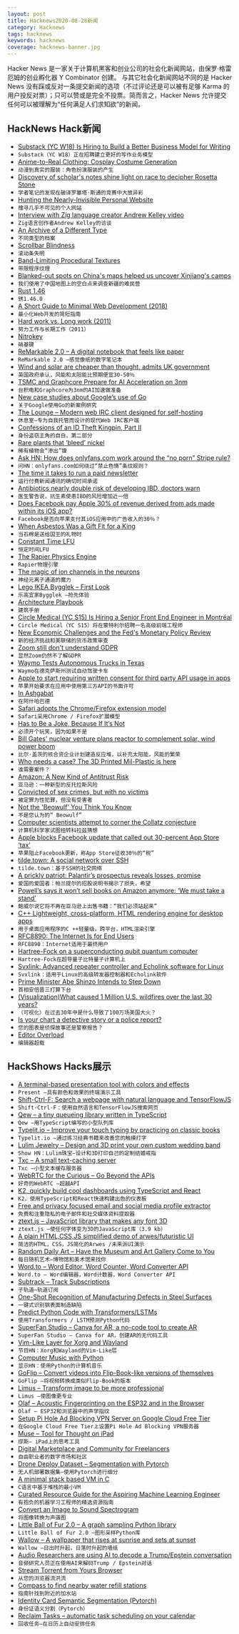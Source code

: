 ```yaml
---
layout: post
title: Hacknews2020-08-28新闻
category: Hacknews
tags: hacknews
keywords: hacknews
coverage: hacknews-banner.jpg
---
```


Hacker News 是一家关于计算机黑客和创业公司的社会化新闻网站，由保罗·格雷厄姆的创业孵化器 Y Combinator 创建。
与其它社会化新闻网站不同的是 Hacker News 没有踩或反对一条提交新闻的选项（不过评论还是可以被有足够 Karma 的用户投反对票）；只可以赞或是完全不投票。简而言之，Hacker News 允许提交任何可以被理解为“任何满足人们求知欲”的新闻。

## HackNews Hack新闻


- [Substack (YC W18) Is Hiring to Build a Better Business Model for Writing](https://substack.com/jobs)
- `Substack（YC W18）正在招聘建立更好的写作业务模型`
- [Anime-to-Real Clothing: Cosplay Costume Generation](https://arxiv.org/abs/2008.11479)
- `动漫到真实的服装：角色扮演服装的产生`
- [Discovery of scholar's notes shine light on race to decipher Rosetta Stone](https://www.theguardian.com/culture/2020/aug/25/discovery-of-scholars-notes-shine-light-on-race-to-decipher-rosetta-stone)
- `学者笔记的发现在破译罗塞塔·斯通的竞赛中大放异彩`
- [Hunting the Nearly-Invisible Personal Website](https://cheapskatesguide.org/articles/personal-website-hunting.html)
- `搜寻几乎不可见的个人网站`
- [Interview with Zig language creator Andrew Kelley video](https://www.youtube.com/watch?v=ZvskDoP09Ao&feature=emb_logo)
- `Zig语言创作者Andrew Kelley的访谈`
- [An Archive of a Different Type](http://blog.archive.org/2020/08/26/an-archive-of-a-different-type/)
- `不同类型的档案`
- [Scrollbar Blindness](https://svenkadak.com/blog/scrollbar-blindness)
- `滚动条失明`
- [Band-Limiting Procedural Textures](https://iquilezles.org/www/articles/bandlimiting/bandlimiting.htm)
- `带限程序纹理`
- [Blanked-out spots on China's maps helped us uncover Xinjiang's camps](https://www.buzzfeednews.com/article/alison_killing/satellite-images-investigation-xinjiang-detention-camps)
- `我们使用了中国地图上的空白点来调查新疆的难民营`
- [Rust 1.46](https://blog.rust-lang.org/2020/08/27/Rust-1.46.0.html)
- `锈1.46.0`
- [A Short Guide to Minimal Web Development (2018)](https://meiert.com/en/blog/minimal-web-development/)
- `最小化Web开发的简短指南`
- [Hard work vs. Long work (2011)](https://seths.blog/2011/05/hard-work-vs-long-work/)
- `努力工作与长期工作（2011）`
- [Nitrokey](https://www.nitrokey.com/)
- `硝基键`
- [ReMarkable 2.0 – A digital notebook that feels like paper](https://remarkable.com/#What_Is_New)
- `ReMarkable 2.0 –感觉像纸的数字笔记本`
- [Wind and solar are cheaper than thought, admits UK government](https://www.carbonbrief.org/wind-and-solar-are-30-50-cheaper-than-thought-admits-uk-government)
- `英国政府承认，风能和太阳能比预期便宜30-50％`
- [TSMC and Graphcore Prepare for AI Acceleration on 3nm](https://www.anandtech.com/show/16040/tsmc-and-graphcore-prepare-for-ai-acceleration-on-3nm)
- `台积电和Graphcore为3nm的AI加速做准备`
- [New case studies about Google’s use of Go](https://opensource.googleblog.com/2020/08/new-case-studies-about-googles-use-of-go.html)
- `关于Google使用Go的新案例研究`
- [The Lounge – Modern web IRC client designed for self-hosting](https://github.com/thelounge/thelounge)
- `休息室–专为自我托管而设计的现代Web IRC客户端`
- [Confessions of an ID Theft Kingpin, Part II](https://krebsonsecurity.com/2020/08/confessions-of-an-id-theft-kingpin-part-ii/)
- `身份盗窃主角的自白，第二部分`
- [Rare plants that ‘bleed’ nickel](https://www.bbc.com/future/article/20200825-indonesia-the-plants-that-mine-poisonous-metals)
- `稀有植物会“渗出”镍`
- [Ask HN: How does onlyfans.com work around the “no porn” Stripe rule?](item?id=24291790)
- `问HN：onlyfans.com如何绕过“禁止色情”条纹规则？`
- [The time it takes to run a paid newsletter](https://simonowens.substack.com/p/the-exact-time-commitment-it-takes)
- `运行付费新闻通讯的确切时间承诺`
- [Antibiotics nearly double risk of developing IBD, doctors warn](https://www.studyfinds.org/antibiotics-double-ibd-risk/)
- `医生警告说，抗生素使患IBD的风险增加近一倍`
- [Does Facebook pay Apple 30% of revenue derived from ads made within its iOS app?](https://twitter.com/SpencerDailey/status/1299063704483438593)
- `Facebook是否向苹果支付其iOS应用中的广告收入的30％？`
- [When Asbestos Was a Gift Fit for a King](https://daily.jstor.org/when-asbestos-was-a-gift-fit-for-a-king/)
- `当石棉是送给国王的礼物时`
- [Constant Time LFU](https://arpitbhayani.me/blogs/lfu)
- `恒定时间LFU`
- [The Rapier Physics Engine](https://www.dimforge.com/blog/2020/08/25/announcing-the-rapier-physics-engine/)
- `Rapier物理引擎`
- [The magic of ion channels in the neurons](https://i-kh.net/2020/08/26/the-magic-of-ion-channels/)
- `神经元离子通道的魔力`
- [Lego IKEA Bygglek – First Look](http://www.brickfinder.net/2020/07/11/lego-ikea-bygglek-first-look/)
- `乐高宜家Bygglek –抢先体验`
- [Architecture Playbook](https://nocomplexity.com/documents/arplaybook/introduction.html)
- `建筑手册`
- [Circle Medical (YC S15) Is Hiring a Senior Front End Engineer in Montréal](https://jobs.lever.co/circlemedical/46d8485b-0092-48a5-8a26-96262438353d)
- `Circle Medical（YC S15）将在蒙特利尔招聘一名高级前端工程师`
- [New Economic Challenges and the Fed's Monetary Policy Review](https://www.federalreserve.gov/newsevents/speech/powell20200827a.htm)
- `新的经济挑战和美联储的货币政策审查`
- [Zoom still don't understand GDPR](https://www.threatspike.com/blog/zoom_cookies.html)
- `显然Zoom仍然不了解GDPR`
- [Waymo Tests Autonomous Trucks in Texas](https://www.ttnews.com/articles/waymo-tests-autonomous-trucks-texas)
- `Waymo在德克萨斯州测试自动驾驶卡车`
- [Apple to start requiring written consent for third party API usage in apps](https://9to5mac.com/2020/08/27/apple-rejects-watch-for-tesla-app-as-it-starts-requiring-written-consent-for-third-party-api-use/)
- `苹果开始要求在应用中使用第三方API的书面许可`
- [In Ashgabat](https://www.lrb.co.uk/the-paper/v42/n15/james-lomax/diary)
- `在阿什哈巴德`
- [Safari adopts the Chrome/Firefox extension model](https://developer.apple.com/news/?id=kuswih5l)
- `Safari采用Chrome / Firefox扩展模型`
- [Has to Be a Joke, Because If It’s Not](https://alhambrapartners.com/2020/08/27/this-has-to-be-a-joke-because-if-its-not/)
- `必须开个玩笑，因为如果不是`
- [Bill Gates' nuclear venture plans reactor to complement solar, wind power boom](https://www.reuters.com/article/us-usa-nuclearpower-terrapower/bill-gates-nuclear-venture-plans-reactor-to-complement-solar-wind-power-boom-idUSKBN25N2U8)
- `比尔·盖茨的核合资企业计划建造反应堆，以补充太阳能，风能的繁荣`
- [Who needs a case? The 3D Printed Mil-Plastic is here](https://back7.co/home/back7co-mil-plastic)
- `谁需要案件？ `
- [Amazon: A New Kind of Antitrust Risk](https://diff.substack.com/p/amazon-a-new-kind-of-antitrust-risk)
- `亚马逊：一种新型的反托拉斯风险`
- [Convicted of sex crimes, but with no victims](https://www.nytimes.com/2020/08/26/magazine/sex-offender-operation-net-nanny.html)
- `被定罪为性犯罪，但没有受害者`
- [Not the 'Beowulf' You Think You Know](https://www.npr.org/2020/08/27/906423831/bro-this-is-not-the-beowulf-you-think-you-know)
- `不是您认为的“ Beowulf”`
- [Computer scientists attempt to corner the Collatz conjecture](https://www.quantamagazine.org/can-computers-solve-the-collatz-conjecture-20200826/)
- `计算机科学家试图扭转科拉兹猜想`
- [Apple blocks Facebook update that called out 30-percent App Store ‘tax’](https://www.theverge.com/2020/8/28/21405140/apple-rejects-facebook-update-30-percent-cut)
- `苹果阻止Facebook更新，称App Store征收30％的“税”`
- [tilde.town: A social network over SSH](https://tilde.town/)
- `tilde.town：基于SSH的社交网络`
- [A prickly patriot: Palantir’s prospectus reveals losses, promise](https://www.economist.com/business/2020/08/29/palantirs-stockmarket-prospectus-reveals-both-losses-and-promise)
- `爱国的爱国者：帕兰提尔的招股说明书揭示了损失，希望`
- [Powell’s says it won’t sell books on Amazon anymore: ‘We must take a stand’](https://www.oregonlive.com/silicon-forest/2020/08/powells-says-it-wont-sell-books-on-amazon-anymore-we-must-take-a-stand.html)
- `鲍威尔说它将不再在亚马逊上出售书籍：“我们必须站起来”`
- [C++ Lightweight, cross-platform, HTML rendering engine for desktop apps](https://github.com/ultralight-ux/Ultralight)
- `用于桌面应用程序的C ++轻量级，跨平台，HTML渲染引擎`
- [RFC8890: The Internet Is for End Users](https://www.mnot.net/blog/2020/08/28/for_the_users)
- `RFC8890：Internet适用于最终用户`
- [Hartree-Fock on a superconducting qubit quantum computer](https://science.sciencemag.org/content/369/6507/1084)
- `Hartree-Fock在超导量子比特量子计算机上`
- [Svxlink: Advanced repeater controller and Echolink software for Linux](https://github.com/sm0svx/svxlink)
- `Svxlink：适用于Linux的高级转发器控制器和Echolink软件`
- [Prime Minister Abe Shinzo Intends to Step Down](https://www3.nhk.or.jp/nhkworld/en/news/20200828_28/)
- `首相安倍晋三打算下台`
- [(Visualization)What caused 1 Million U.S. wildfires over the last 30 years?](http://wildfire.kyrixdemo.live/)
- `（可视化）在过去30年中是什么导致了100万场美国大火？`
- [Is your chart a detective story or a police report?](https://www.wired.com/story/is-your-chart-a-detective-story-or-a-police-report/)
- `您的图表是侦探故事还是警察报告？`
- [Editor Overload](https://blog.iansinnott.com/editor-overload/)
- `编辑器超载`


## HackShows Hacks展示

- [ A terminal-based presentation tool with colors and effects](https://github.com/vinayak-mehta/present)
- `Present –具有颜色和效果的终端演示工具`
- [ Shift-Ctrl-F: Search a webpage with natural language and TensorFlowJS](https://github.com/model-zoo/shift-ctrl-f)
- `Shift-Ctrl-F：使用自然语言和TensorFlowJS搜索网页`
- [ Qew – a tiny queueing library written in TypeScript](https://github.com/Arrow7000/qew)
- `Qew –用TypeScript编写的小型队列库`
- [ Typelit.io – Improve your touch typing by practicing on classic books](https://typelit.io/)
- `Typelit.io –通过练习经典书籍来改善您的触摸打字`
- [ Lulim Jewelry – Design and 3D print your own custom wedding band](https://lulimjewelry.com)
- `Show HN：Lulim珠宝–设计和3D打印自己的定制结婚戒指`
- [ Txc – A small text-caching server](https://github.com/bindh3x/txc)
- `Txc –小型文本缓存服务器`
- [ WebRTC for the Curious – Go Beyond the APIs](https://webrtcforthecurious.com/)
- `好奇的WebRTC –超越API`
- [ K2, quickly build cool dashboards using TypeScript and React](http://k2.emumba.com)
- `K2，使用TypeScript和React快速构建出色的仪表板`
- [ Free and privacy focused email and social media profile extractor](https://www.growthhunt.io/)
- `免费和注重隐私的电子邮件和社交媒体资料提取器`
- [ ztext.js – JavaScript library that makes any font 3D](https://bennettfeely.com/ztext/)
- `ztext.js –使任何字体变为3D的JavaScript库（3.9 kb）`
- [ A plain HTML,CSS,JS simplified demo of arwes/futuristic UI](https://github.com/ivanceras/futureostech)
- `简洁的HTML，CSS，JS简化的Arwes /未来派UI演示`
- [ Random Daily Art – Have the Museum and Art Gallery Come to You](https://randomdailyart.com)
- `每日随机艺术–博物馆和美术馆来找你`
- [ Word.to – Word Editor, Word Counter, Word Converter API](https://word.to)
- `Word.to – Word编辑器，Word计数器，Word Converter API`
- [ Subtrack – Track Subscriptions](https://subtrack.vercel.app/)
- `子轨道–轨道订阅`
- [ One-Shot Recognition of Manufacturing Defects in Steel Surfaces](https://github.com/adipandas/one-shot-steel-surfaces)
- `一键式识别钢表面制造缺陷`
- [ Predict Python Code with Transformers/LSTMs](https://github.com/lab-ml/source_code_modelling)
- `使用Transformers / LSTM预测Python代码`
- [ SuperFan Studio – Canva for AR, a no-code tool to create AR](http://superfan.studio/)
- `SuperFan Studio – Canva for AR，创建AR的无代码工具`
- [ Vim-Like Layer for Xorg and Wayland](https://cedaei.com/posts/vim-like-layer-for-xorg-wayland/)
- `节目HN：Xorg和Wayland的Vim-Like层`
- [ Computer Music with Python](https://github.com/luvsound/pippi)
- `显示HN：使用Python的计算机音乐`
- [ GoFlip – Convert videos into Flip-Book-like versions of themselves](https://github.com/Kadle11/GoFlip)
- `GoFlip –将视频转换成类似Flip-Book的版本`
- [ Limus – Transform image to be more professional](https://limus.netlify.app/)
- `Limus –使图像更专业`
- [ Olaf – Acoustic Fingerprinting on the ESP32 and in the Browser](https://0110.be/posts/Olaf_-_Acoustic_fingerprinting_on_the_ESP32_and_in_the_Browser)
- `Olaf – ESP32和浏览器中的声学指纹`
- [ Setup Pi Hole Ad Blocking VPN Server on Google Cloud Free Tier](https://iamstoxe.com/posts/setup-pi-hole-ad-blocking-vpn-server-on-google-cloud-free-tier/)
- `在Google Cloud Free Tier上设置Pi Hole Ad Blocking VPN服务器`
- [ Muse – Tool for Thought on iPad](https://launch-preview.museapp.com/)
- `缪斯– iPad上的思考工具`
- [ Digital Marketplace and Community for Freelancers](https://hypelance.com/)
- `自由职业者的数字市场和社区`
- [ Drone Deploy Dataset – Segmentation with Pytorch](https://github.com/s3nh/drone-deploy-seg)
- `无人机部署数据集–使用Pytorch进行细分`
- [ A minimal stack based VM in C](https://github.com/codr7/liblg)
- `C语言中基于堆栈的最小VM`
- [ Curated Resource Guide for the Aspiring Machine Learning Engineer](https://www.confetti.ai)
- `有抱负的机器学习工程师的精选资源指南`
- [ Convert an Image to Sound Spectrogram](https://github.com/alexadam/img-encode)
- `将图像转换为声谱图`
- [ Little Ball of Fur 2.0 – A graph sampling Python library](https://github.com/benedekrozemberczki/Littleballoffur)
- `Little Ball of Fur 2.0 –图形采样Python库`
- [ Wallow – A wallpaper that rises at sunrise and sets at sunset](https://play.google.com/store/apps/details?id=io.otim.wallow)
- `Wallow –日出时升起，日落时升起的墙纸`
- [ Audio Researchers are using AI to decode a Trump/Epstein conversation](https://github.com/trumpepsteinaudio/trumpepsteinaudio)
- `音频研究人员正在使用AI来解码Trump / Epstein对话`
- [ Stream Torrent from Yours Browser](http://popcorntime.tube)
- `从您的浏览器流洪流`
- [ Compass to find nearby water refill stations](http://www.findtap.com/compass)
- `指南针找到附近的加水站`
- [ Identity Card Semantic Segmentation (Pytorch)](https://github.com/s3nh/unet-midv500)
- `身份证语义分割（Pytorch）`
- [ Reclaim Tasks – automatic task scheduling on your calendar](https://reclaim.ai/tasks)
- `回收任务–在日历上自动安排任务`

